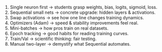 1. Single neuron first → students grasp weights, bias, logits, sigmoid, loss.
2. Sequential small nets → concrete upgrade: hidden layers & activations.
3. Swap activations → see how one line changes training dynamics.
4. Optimizers (Adam) → speed & stability improvements feel real.
5. Mini-batches → how pros train on real datasets.
6. Epoch tracking → good habits for reading training curves.
7. Train/Val → scientific thinking: fair testing.
8. Manual two-layer → demystify what Sequential automates.